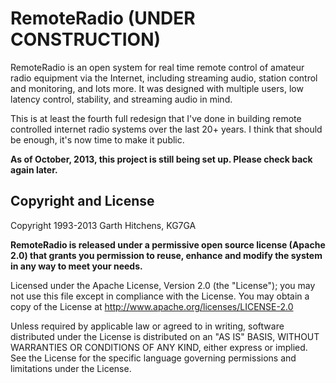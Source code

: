 # RemoteRadio (UNDER CONSTRUCTION)

RemoteRadio is an open system for real time remote control of amateur radio equipment via the Internet, including streaming audio, station control and monitoring, and lots more.   It was designed with multiple users, low latency control, stability, and streaming audio in mind. 

This is at least the fourth full redesign that I've done in building remote controlled internet radio systems over the last 20+ years.   I think that 
should be enough, it's now time to make it public.

__As of October, 2013, this project is still being set up.  Please check back again later.__ 

## Copyright and License

Copyright 1993-2013 Garth Hitchens, KG7GA

__RemoteRadio is released under a permissive open source license (Apache 2.0) that grants you permission to reuse, enhance and modify the system in any way to meet your needs.__

Licensed under the Apache License, Version 2.0 (the "License"); you may not use this file except in compliance with the License. You may obtain a copy of the License at <http://www.apache.org/licenses/LICENSE-2.0>

Unless required by applicable law or agreed to in writing, software
distributed under the License is distributed on an "AS IS" BASIS,
WITHOUT WARRANTIES OR CONDITIONS OF ANY KIND, either express or implied.
See the License for the specific language governing permissions and
limitations under the License.
